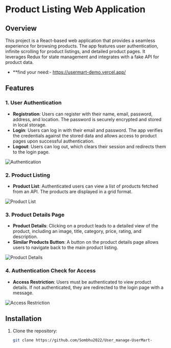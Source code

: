 # Product Listing Web Application

## Overview

This project is a React-based web application that provides a seamless experience for browsing products. The app features user authentication, infinite scrolling for product listings, and detailed product pages. It leverages Redux for state management and integrates with a fake API for product data.

- **find your need:- https://usermart-demo.vercel.app/
## Features

### 1. User Authentication

- **Registration**: Users can register with their name, email, password, address, and location. The password is securely encrypted and stored in local storage.
- **Login**: Users can log in with their email and password. The app verifies the credentials against the stored data and allows access to product pages upon successful authentication.
- **Logout**: Users can log out, which clears their session and redirects them to the login page.

![Authentication](./images/authentication.png)

### 2. Product Listing 

- **Product List**: Authenticated users can view a list of products fetched from an API. The products are displayed in a grid format.

![Product List](./images/product-list.png)

### 3. Product Details Page

- **Product Details**: Clicking on a product leads to a detailed view of the product, including an image, title, category, price, rating, and description.
- **Similar Products Button**: A button on the product details page allows users to navigate back to the main product listing.

![Product Details](./images/product-details.png)

### 4. Authentication Check for Access

- **Access Restriction**: Users must be authenticated to view product details. If not authenticated, they are redirected to the login page with a message.

![Access Restriction](./images/access-restriction.png)

## Installation

1. Clone the repository:
   ```bash
   git clone https://github.com/Sombhu2022/User_manage-UserMart-